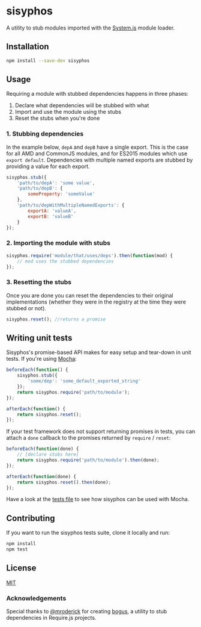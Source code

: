 # sisyphos

A utility to stub modules imported with the [System.js](https://github.com/systemjs/systemjs) module loader.

## Installation

```bash
npm install --save-dev sisyphos
```

## Usage

Requiring a module with stubbed dependencies happens in three phases:

1. Declare what dependencies will be stubbed with what
2. Import and use the module using the stubs
3. Reset the stubs when you're done

### 1. Stubbing dependencies
In the example below, `depA` and `depB` have a single export. This is the case for all AMD and CommonJS modules, and for ES2015 modules which use `export default`. Dependencies with multiple named exports are stubbed by providing a value for each export.

```js
sisyphos.stub({
    'path/to/depA': 'some value',
    'path/to/depB': {
        someProperty: 'someValue'
    },
    'path/to/depWithMultipleNamedExports': {
        exportA: 'valueA',
        exportB: 'valueB'
    }
});
```

### 2. Importing the module with stubs

```js
sisyphos.require('module/that/uses/deps').then(function(mod) {
    // mod uses the stubbed dependencies
});
```

### 3. Resetting the stubs

Once you are done you can reset the dependencies to their original implementations (whether they were in the registry at the time they were stubbed or not).

```js
sisyphos.reset(); //returns a promise
```

## Writing unit tests

Sisyphos's promise-based API makes for easy setup and tear-down in unit tests. If you're using [Mocha](https://mochajs.org):
```js
beforeEach(function() {
    sisyphos.stub({
        'some/dep': 'some_default_exported_string'
    });
    return sisyphos.require('path/to/module');
});

afterEach(function() {
    return sisyphos.reset();
});
```
If your test framework does not support returning promises in tests, you can attach a `done` callback to the promises returned by `require` / `reset`:
```js
beforeEach(function(done) {
    // [declare stubs here]
    return sisyphos.require('path/to/module').then(done);
});

afterEach(function(done) {
    return sisyphos.reset().then(done);
});
```

Have a look at the [tests file](tests.html) to see how sisyphos can be used with Mocha.

## Contributing
If you want to run the sisyphos tests suite, clone it locally and run:

```bash
npm install
npm test
```

## License

[MIT](LICENSE)

### Acknowledgements

Special thanks to [@mroderick](https://github.com/mroderick) for creating [bogus](https://github.com/mroderick/bogus), a utility to stub dependencies in Require.js projects.
